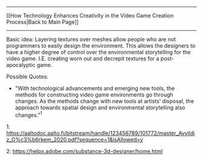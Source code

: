 ___
[[How Technology Enhances Creativity in the Video Game Creation Process|Back to Main Page]]
____
Basic idea: Layering textures over meshes allow people who are not programmers to easily design the environment. This allows the designers to have a higher degree of control over the environmental storytelling for the video game. I.E. creating worn out and decrepit textures for a post-apocalyptic game. 




Possible Quotes:
- "With technological advancements and emerging new tools, the methods for constructing video game environments go through changes. As the methods change with new tools at artists’ disposal, the approach towards spatial design and environmental storytelling also changes."$^1$




1: https://aaltodoc.aalto.fi/bitstream/handle/123456789/101772/master_Ayyildiz_G%c3%b6rkem_2020.pdf?sequence=1&isAllowed=y

2: https://helpx.adobe.com/substance-3d-designer/home.html